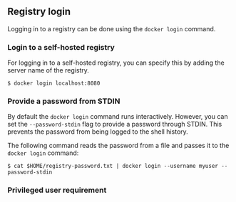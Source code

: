 ## Registry login

Logging in to a registry can be done using the `docker login` command.

### Login to a self-hosted registry

For logging in to a self-hosted registry, you can specify this by adding the server name of the registry.

```shell script
$ docker login localhost:8080
```

### Provide a password from STDIN

By default the `docker login` command runs interactively. However, you can set the `--password-stdin` flag to provide
a password through STDIN. This prevents the password from being logged to the shell history.

The following command reads the password from a file and passes it to the `docker login` command:

```shell script
$ cat $HOME/registry-password.txt | docker login --username myuser --password-stdin
```

### Privileged user requirement